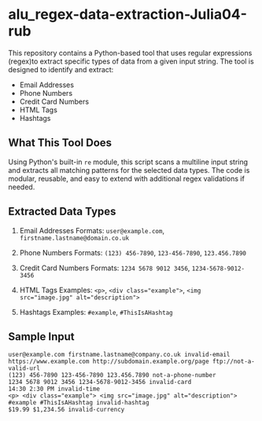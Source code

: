 #  alu_regex-data-extraction-Julia04-rub

This repository contains a Python-based tool that uses regular expressions (regex)to extract specific types of data from a given input string. The tool is designed to identify and extract:

- Email Addresses
- Phone Numbers
- Credit Card Numbers
- HTML Tags
- Hashtags

##  What This Tool Does

Using Python's built-in `re` module, this script scans a multiline input string and extracts all matching patterns for the selected data types. The code is modular, reusable, and easy to extend with additional regex validations if needed.


##  Extracted Data Types

1. Email Addresses
 Formats: `user@example.com`, `firstname.lastname@domain.co.uk`

2. Phone Numbers
 Formats: `(123) 456-7890`, `123-456-7890`, `123.456.7890`

3. Credit Card Numbers
 Formats: `1234 5678 9012 3456`, `1234-5678-9012-3456`

4. HTML Tags
 Examples: `<p>`, `<div class="example">`, `<img src="image.jpg" alt="description">`

5. Hashtags
 Examples: `#example`, `#ThisIsAHashtag`


##  Sample Input

```text
user@example.com firstname.lastname@company.co.uk invalid-email
https://www.example.com http://subdomain.example.org/page ftp://not-a-valid-url
(123) 456-7890 123-456-7890 123.456.7890 not-a-phone-number
1234 5678 9012 3456 1234-5678-9012-3456 invalid-card
14:30 2:30 PM invalid-time
<p> <div class="example"> <img src="image.jpg" alt="description">
#example #ThisIsAHashtag invalid-hashtag
$19.99 $1,234.56 invalid-currency
